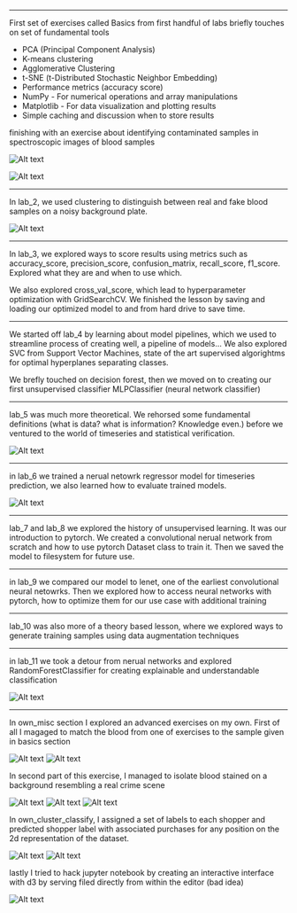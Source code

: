 
---

First set of exercises called Basics from first handful of labs briefly touches on set of fundamental tools

- PCA (Principal Component Analysis)
- K-means clustering
- Agglomerative Clustering
- t-SNE (t-Distributed Stochastic Neighbor Embedding)
- Performance metrics (accuracy score)
- NumPy - For numerical operations and array manipulations
- Matplotlib - For data visualization and plotting results
- Simple caching and discussion when to store results

finishing with an exercise about identifying contaminated samples in spectroscopic images of blood samples

![Alt text](images/spectroscopy_outliers_1.png)

![Alt text](images/spectroscopy_outliers_2.png)

---

In lab_2, we used clustering to distinguish between real and fake blood samples on a noisy background plate.

![Alt text](images/distinguish_materials.png)

---

In lab_3, we explored ways to score results using metrics such as accuracy_score, precision_score, confusion_matrix, recall_score, f1_score. Explored what they are and when to use which.

We also explored cross_val_score, which lead to hyperparameter optimization with GridSearchCV. We finished the lesson by saving and loading our optimized model to and from hard drive to save time.

---

We started off lab_4 by learning about model pipelines, which we used to streamline process of creating well, a pipeline of models... We also explored SVC from Support Vector Machines, state of the art supervised algorightms for optimal hyperplanes separating classes.

We brefly touched on decision forest, then we moved on to creating our first unsupervised classifier MLPClassifier (neural network classifier)

---

lab_5 was much more theoretical. We rehorsed some fundamental definitions (what is data? what is information? Knowledge even.) before we ventured to the world of timeseries and statistical verification.

![Alt text](images/timeseries_starter.png)

---

in lab_6 we trained a nerual netowrk regressor model for timeseries prediction, we also learned how to evaluate trained models.

![Alt text](images/timeseries_regression.png)

---

lab_7 and lab_8 we explored the history of unsupervised learning. It was our introduction to pytorch. We created a convolutional nerual network from scratch and how to use pytorch Dataset class to train it. Then we saved the model to filesystem for future use.

---

in lab_9 we compared our model to lenet, one of the earliest convolutional neural netowrks. Then we explored how to access neural networks with pytorch, how to optimize them for our use case with additional training

---

lab_10 was also more of a theory based lesson, where we explored ways to generate training samples using data augmentation techniques 

---

in lab_11 we took a detour from nerual networks and explored RandomForestClassifier for creating explainable and understandable classification

![Alt text](images/decision_tree_titanic_output.png)

---

In own_misc section I explored an advanced exercises on my own. First of all I magaged to match the blood from one of exercises to the sample given in basics section

![Alt text](images/bloody_hell.png)
![Alt text](images/bloody_hell_1.png)

In second part of this exercise, I managed to isolate blood stained on a background resembling a real crime scene

![Alt text](images/bloody_hell_2.png)
![Alt text](images/bloody_hell_3.png)
![Alt text](images/bloody_hell_4.png)

In own_cluster_classify, I assigned a set of labels to each shopper and predicted shopper label with associated purchases for any position on the 2d representation of the dataset.

![Alt text](images/shopping_spree_1.png)
![Alt text](images/shopping_spree_1.png)


lastly I tried to hack jupyter notebook by creating an interactive interface with d3 by serving filed directly from within the editor (bad idea)

![Alt text](images/hacking_jupyter.png)

